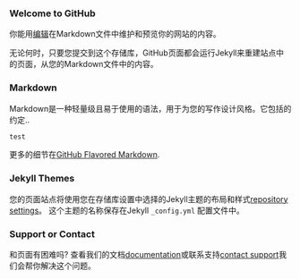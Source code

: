 ### Welcome to GitHub

你能用[编辑](https://github.com/Godzilla-N/Godzilla-N.github.io/edit/master/index.md)在Markdown文件中维护和预览你的网站的内容。

无论何时，只要您提交到这个存储库，GitHub页面都会运行Jekyll来重建站点中的页面，从您的Markdown文件中的内容。
### Markdown

Markdown是一种轻量级且易于使用的语法，用于为您的写作设计风格。它包括的约定..



```markdown
test
```

更多的细节在[GitHub Flavored Markdown](https://guides.github.com/features/mastering-markdown/).

### Jekyll Themes

您的页面站点将使用您在存储库设置中选择的Jekyll主题的布局和样式[repository settings](https://github.com/Godzilla-N/Godzilla-N.github.io/settings)。 这个主题的名称保存在Jekyll `_config.yml` 配置文件中。

### Support or Contact

和页面有困难吗? 查看我们的文档[documentation](https://help.github.com/categories/github-pages-basics/)或联系支持[contact support](https://github.com/contact)我们会帮你解决这个问题。

